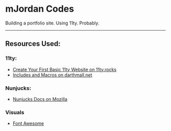 # mJordan Codes

Building a portfolio site. Using 11ty. Probably.

---

## Resources Used:

### 11ty:

- [Create Your First Basic 11ty Website on 11ty.rocks](https://11ty.rocks/posts/create-your-first-basic-11ty-website/)
- [Includes and Macros on darthmall.net](https://darthmall.net/weblog/2021/includes-and-macros/)

### Nunjucks:

- [Nunjucks Docs on Mozilla](https://mozilla.github.io/nunjucks/templating.html)

### Visuals

- [Font Awesome](https://fontawesome.com/)
